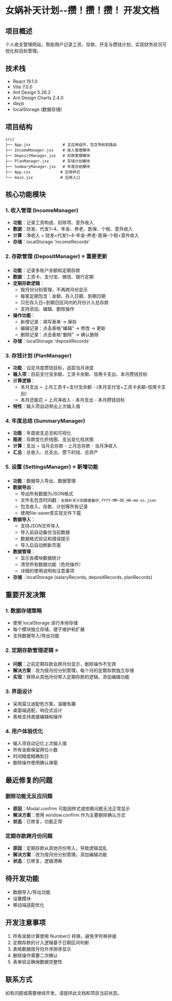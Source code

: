 # 女娲补天计划--攒！攒！攒！ 开发文档

## 项目概述
个人收支管理网站，帮助用户记录工资、存款、开支与攒钱计划，实现财务状况可视化和目标管理。

## 技术栈
- React 19.1.0
- Vite 7.0.0
- Ant Design 5.26.2
- Ant Design Charts 2.4.0
- dayjs
- localStorage (数据存储)

## 项目结构
```
src/
├── App.jsx              # 主应用组件，包含导航和路由
├── IncomeManager.jsx    # 收入管理模块
├── DepositManager.jsx   # 存款管理模块
├── PlanManager.jsx      # 存钱计划模块
├── SummaryManager.jsx   # 年度总结模块
├── App.css             # 应用样式
└── main.jsx            # 应用入口
```

## 核心功能模块

### 1. 收入管理 (IncomeManager)
- **功能**：记录工资构成、扣除项、意外收入
- **数据**：财发、代发1~4、年金、养老、医保、个税、意外收入
- **计算**：净收入 = 财发+代发1~4-年金-养老-医保-个税+意外收入
- **存储**：localStorage 'incomeRecords'

### 2. 存款管理 (DepositManager) ⭐ 重要更新
- **功能**：记录多账户余额和定期存款
- **数据**：工资卡、支付宝、微信、银行定期
- **定期存款逻辑**：
  - 按月份分别管理，不再跨月份显示
  - 每笔定期包含：金额、存入日期、到期日期
  - 只在存入日~到期日区间内的月份计入总存款
  - 支持添加、编辑、删除操作
- **操作功能**：
  - 新增记录：填写表单 → 保存
  - 编辑记录：点击表格"编辑" → 修改 → 更新
  - 删除记录：点击表格"删除" → 确认删除
- **存储**：localStorage 'depositRecords'

### 3. 存钱计划 (PlanManager)
- **功能**：设定月度攒钱目标，追踪当月进度
- **输入项**：目前支付宝余额、工资卡余额、信用卡支出、本月攒钱目标
- **计算逻辑**：
  - 本月支出 = 上月工资卡+支付宝余额 - (本月支付宝+工资卡余额-信用卡支出)
  - 本月还能花 = 上月净收入 - 本月支出 - 本月攒钱目标
- **特性**：输入项自动带出上次输入值

### 4. 年度总结 (SummaryManager)
- **功能**：年度收支总览和可视化
- **图表**：存款变化折线图、支出变化柱状图
- **计算**：支出 = 当月总存款 - 上月总存款 - 当月净收入
- **汇总**：总收入、总支出、攒下的钱、总资产

### 5. 设置 (SettingsManager) ⭐ 新增功能
- **功能**：数据导入导出、数据管理
- **数据导出**：
  - 导出所有数据为JSON格式
  - 文件名包含时间戳：`女娲补天计划数据备份_YYYY-MM-DD_HH-mm-ss.json`
  - 包含收入、存款、计划等所有记录
  - 使用file-saver库实现文件下载
- **数据导入**：
  - 支持JSON文件导入
  - 导入前自动备份当前数据
  - 数据格式验证和错误提示
  - 导入后自动刷新页面
- **数据管理**：
  - 显示各模块数据统计
  - 清空所有数据功能（危险操作）
  - 详细的使用说明和注意事项
- **存储**：localStorage (salaryRecords, depositRecords, planRecords)

## 重要开发决策

### 1. 数据存储策略
- 使用 localStorage 进行本地存储
- 每个模块独立存储，便于维护和扩展
- 支持数据导入/导出功能

### 2. 定期存款管理逻辑 ⭐
- **问题**：之前定期存款会跨月份显示，删除操作不生效
- **解决方案**：改为按月份分别管理，每个月的定期存款独立存储
- **实现**：移除从其他月份带入定期存款的逻辑，添加编辑功能

### 3. 界面设计
- 采用莫兰迪配色方案，温暖有趣
- 桌面端适配，响应式设计
- 表格支持直接编辑和操作

### 4. 用户体验优化
- 输入项自动记忆上次输入值
- 所有金额保留两位小数
- 时间精度精确到日
- 删除操作使用确认弹窗

## 最近修复的问题

### 删除功能无反应问题
- **原因**：Modal.confirm 可能因样式或依赖问题无法正常显示
- **解决方案**：使用 window.confirm 作为主要删除确认方式
- **状态**：已修复，功能正常

### 定期存款跨月份问题
- **原因**：定期存款从其他月份带入，导致逻辑混乱
- **解决方案**：改为按月份分别管理，添加编辑功能
- **状态**：已修复，逻辑清晰

## 待开发功能
- 数据导入/导出功能
- 设置模块
- 移动端适配优化

## 开发注意事项
1. 所有金额计算使用 Number() 转换，避免字符串拼接
2. 定期存款的计入逻辑基于日期区间判断
3. 表格数据按月份升序排序显示
4. 删除操作需要二次确认
5. 表单验证确保数据完整性

## 联系方式
如有问题或需要继续开发，请提供此文档和项目当前状态。 